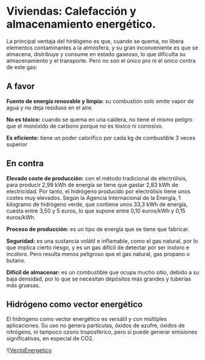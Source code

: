 # Viviendas: Calefacción y almacenamiento energético.


La principal ventaja del hirdógeno es que, cuando se quema, no libera elementos contaminantes a la atmósfera, y su gran inconveniente es que se almacena, distribuye y consume en estado gaseoso, lo que dificulta su almacenamiento y el transporte. Pero no son el único pro ni el único contra de este gas:

## A favor
**Fuente de energía renovable y limpia:** su combustión solo emite vapor de agua y no deja residuos en el aire.

**No es tóxico:** cuando se quema en una caldera, no tiene el mismo peligro que el monóxido de carbono porque no es tóxico ni corrosivo.

**Es eficiente:** tiene un poder calorífico por cada kg de combustible 3 veces superior

## En contra
**Elevado coste de producción:** con el método tradicional de electrólisis, para producir 2,99 kWh de energía se tiene que gastar 2,83 kWh de electricidad. Por tanto, el hidrógeno producido por electrólisis tiene unos costes muy elevados. Según la Agencia Internacional de la Energía, 1 kilogramo de hidrógeno verde, que contiene unos 33,3 kWh de energía, cuesta entre 3,50 y 5 euros, lo que supone entre 0,10 euros/kWh y 0,15 euros/kWh.

**Proceso de producción:** es un tipo de energía que se tiene que fabricar.

**Seguridad:** es una sustancia volátil e inflamable, como el gas natural, por lo que implica cierto riesgo, y es un gas difícil de detectar por ser inoloro e incoloro. Pero resulta menos peligroso que el gas natural, gas propano o butano.

**Difícil de almacenar:** es un combustible que ocupa mucho sitio, debido a su baja densidad, por lo que se necesitan depósitos más grandes y tuberías más gruesas. 

## Hidrógeno como vector energético

El hidrógeno como vector energético es versátil y con múltiples aplicaciones. Su uso no genera partículas, óxidos de azufre, óxidos de nitrógeno, ni tampoco ozono troposférico, pero si puede generar emisiones significativas, en especial de CO2.

![[VectoEnergetico](img/vecgtor.jpg)
